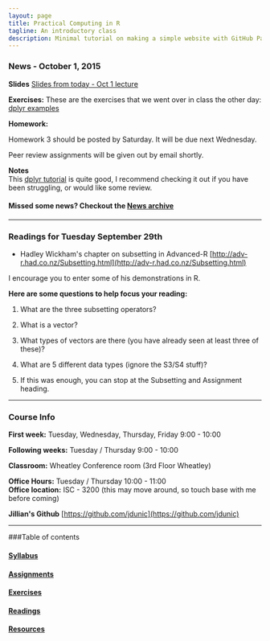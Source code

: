 ```yaml
---
layout: page
title: Practical Computing in R
tagline: An introductory class
description: Minimal tutorial on making a simple website with GitHub Pages
---
```


### News - October 1, 2015

**Slides** [Slides from today - Oct 1 lecture](pages/slides/Oct1.pptx)

**Exercises:** These are the exercises that we went over in class the other day: 
[dplyr examples](pages/dplyr_sept24_exercises.html)

**Homework:** 

Homework 3 should be posted by Saturday. It will be due next Wednesday.  

Peer review assignments will be given out by email shortly.  

**Notes**  
This [dplyr tutorial](https://cran.rstudio.com/web/packages/dplyr/vignettes/introduction.html) is quite good, I recommend checking it out if you have been 
struggling, or would like some review.   

#### Missed some news? Checkout the [News archive](pages/news_archive.html)
--------------------------------------------------------------------------------

### Readings for Tuesday September 29th

* Hadley Wickham's chapter on subsetting in Advanced-R [http://adv-r.had.co.nz/Subsetting.html](http://adv-r.had.co.nz/Subsetting.html)

I encourage you to enter some of his demonstrations in R.   

**Here are some questions to help focus your reading:**  

1. What are the three subsetting operators?

2. What is a vector?

3. What types of vectors are there (you have already seen at least three of these)?

4. What are 5 different data types (ignore the S3/S4 stuff)?

5. If this was enough, you can stop at the Subsetting and Assignment heading. 






------------------------------------------------------------------------------

### Course Info

**First week:** Tuesday, Wednesday, Thursday, Friday 9:00 - 10:00

**Following weeks:** Tuesday / Thursday 9:00 - 10:00

**Classroom:** Wheatley Conference room (3rd Floor Wheatley)

**Office Hours:** Tuesday / Thursday 10:00 - 11:00  
**Office location:** ISC - 3200 (this may move around, so touch base with me before coming)  

**Jillian's Github** [https://github.com/jdunic](https://github.com/jdunic)

------------------------------------------------------------------------------

###Table of contents

#### [Syllabus](pages/syllabus.html)

#### [Assignments](pages/assignments.html)

#### [Exercises](pages/exercises.html)

#### [Readings](pages/readings.html)

#### [Resources](pages/resources.html)






